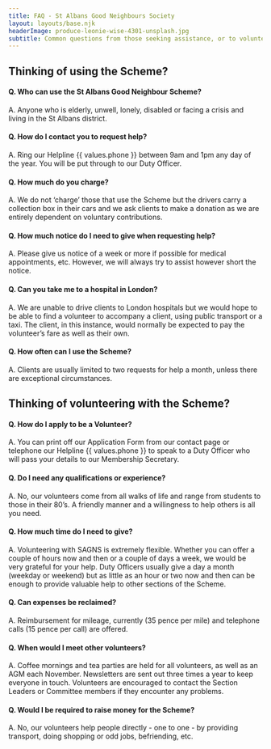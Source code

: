 ```yaml
---
title: FAQ - St Albans Good Neighbours Society
layout: layouts/base.njk
headerImage: produce-leonie-wise-4301-unsplash.jpg
subtitle: Common questions from those seeking assistance, or to volunteer their time.
---
```


## Thinking of using the Scheme?

#### Q. Who can use the St Albans Good Neighbour Scheme?
A. Anyone who is elderly, unwell, lonely, disabled or facing a crisis and living in the St Albans district.

#### Q. How do I contact you to request help?
A. Ring our Helpline {{ values.phone }} between 9am and 1pm any day of the year. You will be put through to our Duty Officer.

#### Q. How much do you charge?
A. We do not ‘charge’ those that use the Scheme but the drivers carry a collection box in their cars and we ask clients to make a donation as we are entirely dependent on voluntary contributions.

#### Q. How much notice do I need to give when requesting help?
A. Please give us notice of a week or more if possible for medical appointments, etc.  However, we will always try to assist however short the notice.

#### Q. Can you take me to a hospital in London?
A. We are unable to drive clients to London hospitals but we would hope to be able to find a volunteer to accompany a client, using public transport or a taxi.  The client, in this instance, would normally be expected to pay the volunteer’s fare as well as their own.

#### Q. How often can I use the Scheme?
A. Clients are usually limited to two requests for help a month, unless there are exceptional circumstances.


## Thinking of volunteering with the Scheme?

#### Q. How do I apply to be a Volunteer?
A. You can print off our Application Form from our contact page or telephone our Helpline {{ values.phone }} to speak to a Duty Officer who will pass your details to our Membership Secretary.

#### Q. Do I need any qualifications or experience?
A. No, our volunteers come from all walks of life and range from students to those in their 80’s.  A friendly manner and a willingness to help others is all you need.

#### Q. How much time do I need to give?
A. Volunteering with SAGNS is extremely flexible. Whether you can offer a couple of hours now and then or a couple of days a week, we would be very grateful for your help.  Duty Officers usually give a day a month (weekday or weekend) but as little as an hour or two now and then can be enough to provide valuable help to other sections of the Scheme.

#### Q. Can expenses be reclaimed?
A. Reimbursement for mileage, currently (35 pence per mile) and telephone calls (15 pence per call) are offered.

#### Q. When would I meet other volunteers?
A. Coffee mornings and tea parties are held for all volunteers, as well as an AGM each November.   Newsletters are sent out three times a year to keep everyone in touch. Volunteers are encouraged to contact the Section Leaders or Committee members if they encounter any problems.

#### Q. Would I be required to raise money for the Scheme?
A. No, our volunteers help people directly - one to one - by providing transport, doing shopping or odd jobs, befriending, etc.

